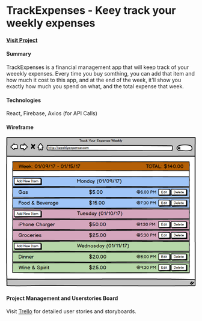 # TrackExpenses - Keey track your weekly expenses 

#### [Visit Project](https://tenzin15.github.io/track_expenses/) 
#### Summary

TrackExpenses is a financial management app that will keep track of your weeekly expenses. Every time you buy somthing, you can add that item and how much it cost to this app, and at the end of the week, it'll show you exactly how much you spend on what, and the total expense that week. 

#### Technologies
React, Firebase, Axios (for API Calls)

#### Wireframe
![Balmasiq Wireframe](https://github.com/tenzin15/TrackExpenses/blob/master/TrackExpenses.png
) 

#### Project Management and Userstories Board

Visit [Trello](https://trello.com/b/gjOaPx2l/trackexpenses) for detailed user stories and storyboards. 
